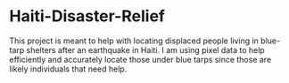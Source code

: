 # Haiti-Disaster-Relief

This project is meant to help with locating displaced people living in blue-tarp shelters after an earthquake in Haiti. I am using pixel data to help efficiently and accurately locate those under blue tarps since those are likely individuals that need help. 
